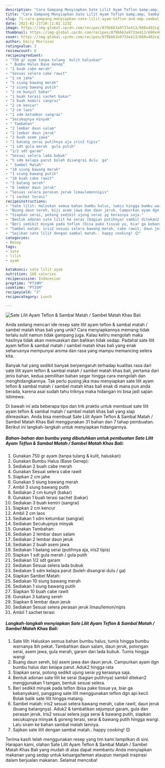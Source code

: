 ```yaml
---
description: "Cara Gampang Menyiapkan Sate Lilit Ayam Teflon &amp;amp; Sambal Matah / Sambel Matah Khas Bali, Lezat"
title: "Cara Gampang Menyiapkan Sate Lilit Ayam Teflon &amp;amp; Sambal Matah / Sambel Matah Khas Bali, Lezat"
slug: 71-cara-gampang-menyiapkan-sate-lilit-ayam-teflon-and-amp-sambal-matah-sambel-matah-khas-bali-lezat
date: 2021-02-21T20:11:02.123Z
image: https://img-global.cpcdn.com/recipes/879b663a9733e413/680x482cq70/sate-lilit-ayam-teflon-sambal-matah-sambel-matah-khas-bali-foto-resep-utama.jpg
thumbnail: https://img-global.cpcdn.com/recipes/879b663a9733e413/680x482cq70/sate-lilit-ayam-teflon-sambal-matah-sambel-matah-khas-bali-foto-resep-utama.jpg
cover: https://img-global.cpcdn.com/recipes/879b663a9733e413/680x482cq70/sate-lilit-ayam-teflon-sambal-matah-sambel-matah-khas-bali-foto-resep-utama.jpg
author: Emily Morrison
ratingvalue: 3
reviewcount: 6
recipeingredient:
- "750 gr ayam tanpa tulang  kulit haluskan"
- " Bumbu Halus Base Genep"
- "2 buah cabe merah"
- "Sesuai selera cabe rawit"
- "2 cm jahe"
- "5 siung bawang merah"
- "3 siung bawang putih"
- "2 cm kunyit bakar"
- "1 buah terasi sachet bakar"
- "3 buah kemiri sangrai"
- "2 cm kencur"
- "2 cm laos"
- "1 sdm ketumbar sangrai"
- "Secukupnya minyak"
- " Tambahan"
- "2 lembar daun salam"
- "2 lembar daun jeruk"
- "2 buah asem jawa"
- "1 batang serai putihnya aja iris2 tipis"
- "1 sdt gula merah  gula putih"
- "1/2 sdt garam"
- "Sesuai selera lada bubuk"
- "5 sdm kelapa parut boleh disangrai dulu  ga"
- " Sambel Matah"
- "10 siung bawang merah"
- "1 siung bawang putih"
- "10 buah cabe rawit"
- "3 batang sereh"
- "6 lembar daun jeruk"
- "Sesuai selera perasan jeruk limaulemonnipis"
- "1 sachet terasi"
recipeinstructions:
- "Sate lilit: Haluskan semua bahan bumbu halus, tumis hingga bumbu warnanya lbh pekat. Tambahkan daun salam, daun jeruk, potongan serai, asem jawa, gula merah, garam dan lada bubuk. Tumis hingga wangi"
- "Buang daun sereh, biji asem jawa dan daun jeruk. Campurkan ayam dgn bumbu halus dan kelapa parut. Aduk2 hingga rata"
- "Siapkan serai, potong sedikit ujung serai yg kerasnya saja."
- "Bentuk adonan sate lilit ke serai (bagian putihnya) sambil ditekan2 menggunakan 1 tangan, bentuk sesuai selera."
- "Beri sedikit minyak pada teflon (bisa pake tissue ya, biar ga kebanyakan), panggang sate lilit menggunakan teflon dgn api kecil. Bolak balik sate lilit hingga matang."
- "Sambel matah: iris2 sesuai selera bawang merah, cabe rawit, daun jeruk (buang batangnya). Aduk2 &amp; tambahkan sejumput garam, gula dan perasan jeruk. Iris2 sesuai selera juga serai &amp; bawang putih, siapkan secukupnya minyak &amp; goreng terasi, serai &amp; bawang putih hingga wangi. Lalu siram ke bahan sambal matah lainnya."
- "Sajikan sate lilit dengan sambal matah.. happy cooking! 😊"
categories:
- Resep
tags:
- sate
- lilit
- ayam

katakunci: sate lilit ayam 
nutrition: 169 calories
recipecuisine: Indonesian
preptime: "PT39M"
cooktime: "PT35M"
recipeyield: "3"
recipecategory: Lunch

---
```



![Sate Lilit Ayam Teflon &amp; Sambal Matah / Sambel Matah Khas Bali](https://img-global.cpcdn.com/recipes/879b663a9733e413/680x482cq70/sate-lilit-ayam-teflon-sambal-matah-sambel-matah-khas-bali-foto-resep-utama.jpg)

Anda sedang mencari ide resep sate lilit ayam teflon &amp; sambal matah / sambel matah khas bali yang unik? Cara menyiapkannya memang tidak terlalu sulit namun tidak gampang juga. Kalau keliru mengolah maka hasilnya tidak akan memuaskan dan bahkan tidak sedap. Padahal sate lilit ayam teflon &amp; sambal matah / sambel matah khas bali yang enak seharusnya mempunyai aroma dan rasa yang mampu memancing selera kita.



Banyak hal yang sedikit banyak berpengaruh terhadap kualitas rasa dari sate lilit ayam teflon &amp; sambal matah / sambel matah khas bali, pertama dari jenis bahan, kedua pemilihan bahan segar hingga cara mengolah dan menghidangkannya. Tak perlu pusing jika mau menyiapkan sate lilit ayam teflon &amp; sambal matah / sambel matah khas bali enak di mana pun anda berada, karena asal sudah tahu triknya maka hidangan ini bisa jadi sajian istimewa.


Di bawah ini ada beberapa tips dan trik praktis untuk membuat sate lilit ayam teflon &amp; sambal matah / sambel matah khas bali yang siap dikreasikan. Anda bisa membuat Sate Lilit Ayam Teflon &amp; Sambal Matah / Sambel Matah Khas Bali menggunakan 31 bahan dan 7 tahap pembuatan. Berikut ini langkah-langkah untuk menyiapkan hidangannya.

<!--inarticleads1-->

##### Bahan-bahan dan bumbu yang dibutuhkan untuk pembuatan Sate Lilit Ayam Teflon &amp; Sambal Matah / Sambel Matah Khas Bali:

1. Gunakan 750 gr ayam (tanpa tulang &amp; kulit, haluskan)
1. Gunakan  Bumbu Halus (Base Genep):
1. Sediakan 2 buah cabe merah
1. Gunakan Sesuai selera cabe rawit
1. Siapkan 2 cm jahe
1. Gunakan 5 siung bawang merah
1. Ambil 3 siung bawang putih
1. Sediakan 2 cm kunyit (bakar)
1. Gunakan 1 buah terasi sachet (bakar)
1. Sediakan 3 buah kemiri (sangrai)
1. Siapkan 2 cm kencur
1. Ambil 2 cm laos
1. Sediakan 1 sdm ketumbar (sangrai)
1. Sediakan Secukupnya minyak
1. Gunakan  Tambahan:
1. Sediakan 2 lembar daun salam
1. Sediakan 2 lembar daun jeruk
1. Sediakan 2 buah asem jawa
1. Sediakan 1 batang serai (putihnya aja, iris2 tipis)
1. Siapkan 1 sdt gula merah / gula putih
1. Sediakan 1/2 sdt garam
1. Sediakan Sesuai selera lada bubuk
1. Sediakan 5 sdm kelapa parut (boleh disangrai dulu / ga)
1. Siapkan  Sambel Matah:
1. Sediakan 10 siung bawang merah
1. Sediakan 1 siung bawang putih
1. Siapkan 10 buah cabe rawit
1. Gunakan 3 batang sereh
1. Siapkan 6 lembar daun jeruk
1. Sediakan Sesuai selera perasan jeruk limau/lemon/nipis
1. Ambil 1 sachet terasi




<!--inarticleads2-->

##### Langkah-langkah menyiapkan Sate Lilit Ayam Teflon &amp; Sambal Matah / Sambel Matah Khas Bali:

1. Sate lilit: Haluskan semua bahan bumbu halus, tumis hingga bumbu warnanya lbh pekat. Tambahkan daun salam, daun jeruk, potongan serai, asem jawa, gula merah, garam dan lada bubuk. Tumis hingga wangi
1. Buang daun sereh, biji asem jawa dan daun jeruk. Campurkan ayam dgn bumbu halus dan kelapa parut. Aduk2 hingga rata
1. Siapkan serai, potong sedikit ujung serai yg kerasnya saja.
1. Bentuk adonan sate lilit ke serai (bagian putihnya) sambil ditekan2 menggunakan 1 tangan, bentuk sesuai selera.
1. Beri sedikit minyak pada teflon (bisa pake tissue ya, biar ga kebanyakan), panggang sate lilit menggunakan teflon dgn api kecil. Bolak balik sate lilit hingga matang.
1. Sambel matah: iris2 sesuai selera bawang merah, cabe rawit, daun jeruk (buang batangnya). Aduk2 &amp; tambahkan sejumput garam, gula dan perasan jeruk. Iris2 sesuai selera juga serai &amp; bawang putih, siapkan secukupnya minyak &amp; goreng terasi, serai &amp; bawang putih hingga wangi. Lalu siram ke bahan sambal matah lainnya.
1. Sajikan sate lilit dengan sambal matah.. happy cooking! 😊




Terima kasih telah menggunakan resep yang tim kami tampilkan di sini. Harapan kami, olahan Sate Lilit Ayam Teflon &amp; Sambal Matah / Sambel Matah Khas Bali yang mudah di atas dapat membantu Anda menyiapkan makanan yang sedap untuk keluarga/teman ataupun menjadi inspirasi dalam berjualan makanan. Selamat mencoba!
